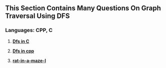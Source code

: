 ## This Section Contains Many Questions On Graph Traversal Using DFS

### Languages: CPP, C


1. **[Dfs in C](https://github.com/mostlovedpotato/cpp/blob/master/Algorithms/DFS/adj-list-c.md)**

2. **[Dfs in cpp](https://github.com/mostlovedpotato/cpp/blob/master/Algorithms/DFS/dfs_main_cpp.md)**

3. **[rat-in-a-maze-I](https://github.com/mostlovedpotato/cpp/blob/master/Algorithms/DFS/rat-in-a-maze-I.md)**
